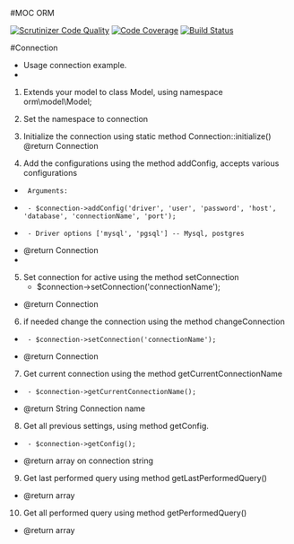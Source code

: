#MOC ORM


[![Scrutinizer Code Quality](https://scrutinizer-ci.com/g/maikees/moc-orm/badges/quality-score.png?b=master)](https://scrutinizer-ci.com/g/maikees/moc-orm/?branch=master)
[![Code Coverage](https://scrutinizer-ci.com/g/maikees/moc-orm/badges/coverage.png?b=master)](https://scrutinizer-ci.com/g/maikees/moc-orm/?branch=master)
[![Build Status](https://scrutinizer-ci.com/g/maikees/moc-orm/badges/build.png?b=master)](https://scrutinizer-ci.com/g/maikees/moc-orm/build-status/master)

#Connection

 * Usage connection example.
 *
  1. Extends your model to class Model, using namespace orm\model\Model;
 
  2. Set the namespace to connection
 
  3. Initialize the connection using static method Connection::initialize()
  @return Connection
 
  4. Add the configurations using the method addConfig, accepts various configurations
 *      Arguments:
 *      - $connection->addConfig('driver', 'user', 'password', 'host', 'database', 'connectionName', 'port');
 *      - Driver options ['mysql', 'pgsql'] -- Mysql, postgres
 * @return Connection
 *
  5. Set connection for active using the method setConnection
        * $connection->setConnection('connectionName');
 * @return Connection
 
  6. if needed change the connection using the method changeConnection
 *      - $connection->setConnection('connectionName');
 * @return Connection
 
  7. Get current connection using the method getCurrentConnectionName
 *      - $connection->getCurrentConnectionName();
 * @return String Connection name
 
  8. Get all previous settings, using method getConfig.
 *      - $connection->getConfig();
 * @return array on connection string
 
  9. Get last performed query using method getLastPerformedQuery()
 * @return array
 
  10. Get all performed query using method getPerformedQuery()
 * @return array